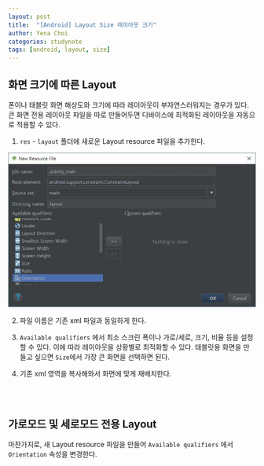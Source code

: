 ```yaml
---
layout: post
title:  "[Android] Layout Size 레이아웃 크기"
author: Yena Choi
categories: studynote
tags: [android, layout, size]
---
```



## 화면 크기에 따른 Layout

폰이나 태블릿 화면 해상도와 크기에 따라 레이아웃이 부자연스러워지는 경우가 있다. 큰 화면 전용 레이아웃 파일을 따로 만들어두면 디바이스에 최적화된 레이아웃을 자동으로 적용할 수 있다.

1. `res` - `layout` 폴더에 새로운 Layout resource 파일을 추가한다.   

  ![newlayout](/assets/post-img/171123-layout.jpg)

2. 파일 이름은 기존 xml 파일과 동일하게 한다.

3. `Available qualifiers` 에서 최소 스크린 폭이나 가로/세로, 크기, 비율 등을 설정할 수 있다. 이에 따라 레이아웃을 상황별로 최적화할 수 있다. 태블릿용 화면을 만들고 싶으면 `Size`에서 가장 큰 화면을 선택하면 된다.

4. 기존 xml 영역을 복사해와서 화면에 맞게 재배치한다.

<br><br>
## 가로모드 및 세로모드 전용 Layout
마찬가지로, 새 Layout resource 파일을 만들어 `Available qualifiers` 에서 `Orientation` 속성을 변경한다.
